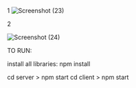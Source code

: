 1
![Screenshot (23)](https://github.com/user-attachments/assets/32a625b7-5b95-4bae-bda7-aa727e51184a)



2



![Screenshot (24)](https://github.com/user-attachments/assets/f288a2b3-9c3c-4f72-9e17-539b6f1b5da6)


TO RUN:

install all libraries:
npm install

cd server > 
npm start
cd client >
npm start
